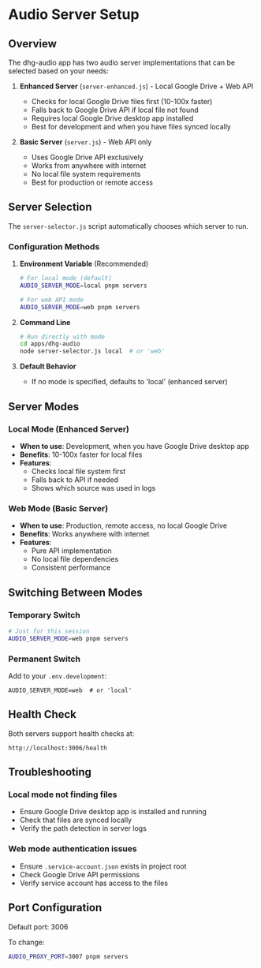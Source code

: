 # Audio Server Setup

## Overview

The dhg-audio app has two audio server implementations that can be selected based on your needs:

1. **Enhanced Server** (`server-enhanced.js`) - Local Google Drive + Web API
   - Checks for local Google Drive files first (10-100x faster)
   - Falls back to Google Drive API if local file not found
   - Requires local Google Drive desktop app installed
   - Best for development and when you have files synced locally

2. **Basic Server** (`server.js`) - Web API only
   - Uses Google Drive API exclusively
   - Works from anywhere with internet
   - No local file system requirements
   - Best for production or remote access

## Server Selection

The `server-selector.js` script automatically chooses which server to run.

### Configuration Methods

1. **Environment Variable** (Recommended)
   ```bash
   # For local mode (default)
   AUDIO_SERVER_MODE=local pnpm servers
   
   # For web API mode
   AUDIO_SERVER_MODE=web pnpm servers
   ```

2. **Command Line**
   ```bash
   # Run directly with mode
   cd apps/dhg-audio
   node server-selector.js local  # or 'web'
   ```

3. **Default Behavior**
   - If no mode is specified, defaults to 'local' (enhanced server)

## Server Modes

### Local Mode (Enhanced Server)
- **When to use**: Development, when you have Google Drive desktop app
- **Benefits**: 10-100x faster for local files
- **Features**:
  - Checks local file system first
  - Falls back to API if needed
  - Shows which source was used in logs

### Web Mode (Basic Server)
- **When to use**: Production, remote access, no local Google Drive
- **Benefits**: Works anywhere with internet
- **Features**:
  - Pure API implementation
  - No local file dependencies
  - Consistent performance

## Switching Between Modes

### Temporary Switch
```bash
# Just for this session
AUDIO_SERVER_MODE=web pnpm servers
```

### Permanent Switch
Add to your `.env.development`:
```env
AUDIO_SERVER_MODE=web  # or 'local'
```

## Health Check

Both servers support health checks at:
```
http://localhost:3006/health
```

## Troubleshooting

### Local mode not finding files
- Ensure Google Drive desktop app is installed and running
- Check that files are synced locally
- Verify the path detection in server logs

### Web mode authentication issues
- Ensure `.service-account.json` exists in project root
- Check Google Drive API permissions
- Verify service account has access to the files

## Port Configuration

Default port: 3006

To change:
```bash
AUDIO_PROXY_PORT=3007 pnpm servers
```